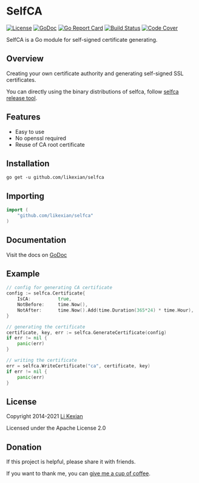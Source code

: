 # SelfCA

[![License](https://img.shields.io/badge/license-Apache%202.0-blue.svg)](LICENSE)
[![GoDoc](https://pkg.go.dev/badge/github.com/likexian/selfca.svg)](https://pkg.go.dev/github.com/likexian/selfca)
[![Go Report Card](https://goreportcard.com/badge/github.com/likexian/selfca)](https://goreportcard.com/report/github.com/likexian/selfca)
[![Build Status](https://github.com/likexian/selfca/actions/workflows/gotest.yaml/badge.svg)](https://github.com/likexian/selfca/actions/workflows/gotest.yaml)
[![Code Cover](https://release.likexian.com/selfca/coverage.svg)](https://github.com/likexian/selfca/actions/workflows/gotest.yaml)

SelfCA is a Go module for self-signed certificate generating.

## Overview

Creating your own certificate authority and generating self-signed SSL certificates.

You can directly using the binary distributions of selfca, follow [selfca release tool](cmd/selfca).

## Features

- Easy to use
- No openssl required
- Reuse of CA root certificate

## Installation

```shell
go get -u github.com/likexian/selfca
```

## Importing

```go
import (
    "github.com/likexian/selfca"
)
```

## Documentation

Visit the docs on [GoDoc](https://pkg.go.dev/github.com/likexian/selfca)

## Example

```go
// config for generating CA certificate
config := selfca.Certificate{
    IsCA:          true,
    NotBefore:     time.Now(),
    NotAfter:      time.Now().Add(time.Duration(365*24) * time.Hour),
}

// generating the certificate
certificate, key, err := selfca.GenerateCertificate(config)
if err != nil {
    panic(err)
}

// writing the certificate
err = selfca.WriteCertificate("ca", certificate, key)
if err != nil {
    panic(err)
}
```

## License

Copyright 2014-2021 [Li Kexian](https://www.likexian.com/)

Licensed under the Apache License 2.0

## Donation

If this project is helpful, please share it with friends.

If you want to thank me, you can [give me a cup of coffee](https://www.likexian.com/donate/).
